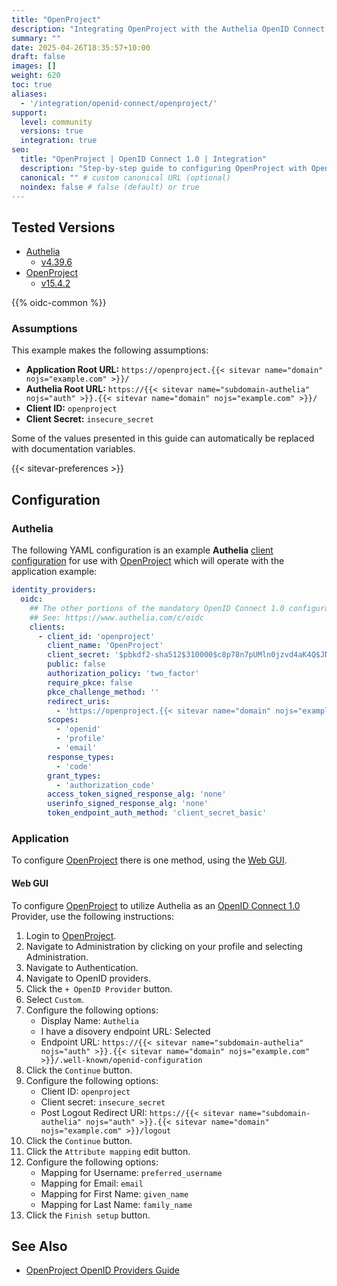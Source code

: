 ```yaml
---
title: "OpenProject"
description: "Integrating OpenProject with the Authelia OpenID Connect 1.0 Provider."
summary: ""
date: 2025-04-26T18:35:57+10:00
draft: false
images: []
weight: 620
toc: true
aliases:
  - '/integration/openid-connect/openproject/'
support:
  level: community
  versions: true
  integration: true
seo:
  title: "OpenProject | OpenID Connect 1.0 | Integration"
  description: "Step-by-step guide to configuring OpenProject with OpenID Connect 1.0 for secure SSO. Enhance your login flow using Authelia’s modern identity management."
  canonical: "" # custom canonical URL (optional)
  noindex: false # false (default) or true
---
```


## Tested Versions

- [Authelia]
  - [v4.39.6](https://github.com/authelia/authelia/releases/tag/v4.39.6)
- [OpenProject]
  - [v15.4.2](https://www.openproject.org/docs/release-notes/#1550)

{{% oidc-common %}}

### Assumptions

This example makes the following assumptions:

- __Application Root URL:__ `https://openproject.{{< sitevar name="domain" nojs="example.com" >}}/`
- __Authelia Root URL:__ `https://{{< sitevar name="subdomain-authelia" nojs="auth" >}}.{{< sitevar name="domain" nojs="example.com" >}}/`
- __Client ID:__ `openproject`
- __Client Secret:__ `insecure_secret`

Some of the values presented in this guide can automatically be replaced with documentation variables.

{{< sitevar-preferences >}}

## Configuration

### Authelia

The following YAML configuration is an example __Authelia__ [client configuration] for use with [OpenProject] which will
operate with the application example:

```yaml {title="configuration.yml"}
identity_providers:
  oidc:
    ## The other portions of the mandatory OpenID Connect 1.0 configuration go here.
    ## See: https://www.authelia.com/c/oidc
    clients:
      - client_id: 'openproject'
        client_name: 'OpenProject'
        client_secret: '$pbkdf2-sha512$310000$c8p78n7pUMln0jzvd4aK4Q$JNRBzwAo0ek5qKn50cFzzvE9RXV88h1wJn5KGiHrD0YKtZaR/nCb2CJPOsKaPK0hjf.9yHxzQGZziziccp6Yng'  # The digest of 'insecure_secret'.
        public: false
        authorization_policy: 'two_factor'
        require_pkce: false
        pkce_challenge_method: ''
        redirect_uris:
          - 'https://openproject.{{< sitevar name="domain" nojs="example.com" >}}/auth/oidc-authelia/callback'
        scopes:
          - 'openid'
          - 'profile'
          - 'email'
        response_types:
          - 'code'
        grant_types:
          - 'authorization_code'
        access_token_signed_response_alg: 'none'
        userinfo_signed_response_alg: 'none'
        token_endpoint_auth_method: 'client_secret_basic'
```

### Application

To configure [OpenProject] there is one method, using the [Web GUI](#web-gui).

#### Web GUI

To configure [OpenProject] to utilize Authelia as an [OpenID Connect 1.0] Provider, use the following instructions:

1. Login to [OpenProject].
2. Navigate to Administration by clicking on your profile and selecting Administration.
3. Navigate to Authentication.
4. Navigate to OpenID providers.
5. Click the `+ OpenID Provider` button.
6. Select `Custom`.
7. Configure the following options:
   - Display Name: `Authelia`
   - I have a disovery endpoint URL: Selected
   - Endpoint URL: `https://{{< sitevar name="subdomain-authelia" nojs="auth" >}}.{{< sitevar name="domain" nojs="example.com" >}}/.well-known/openid-configuration`
8. Click the `Continue` button.
9. Configure the following options:
   - Client ID: `openproject`
   - Client secret: `insecure_secret`
   - Post Logout Redirect URI: `https://{{< sitevar name="subdomain-authelia" nojs="auth" >}}.{{< sitevar name="domain" nojs="example.com" >}}/logout`
10. Click the `Continue` button.
11. Click the `Attribute mapping` edit button.
12. Configure the following options:
    - Mapping for Username: `preferred_username`
    - Mapping for Email: `email`
    - Mapping for First Name: `given_name`
    - Mapping for Last Name: `family_name`
13. Click the `Finish setup` button.

## See Also

- [OpenProject OpenID Providers Guide](https://www.openproject.org/docs/system-admin-guide/authentication/openid-providers/)

[OpenProject]: https://www.openproject.org
[Authelia]: https://www.authelia.com
[OpenID Connect 1.0]: ../../introduction.md
[client configuration]: ../../../../configuration/identity-providers/openid-connect/clients.md
